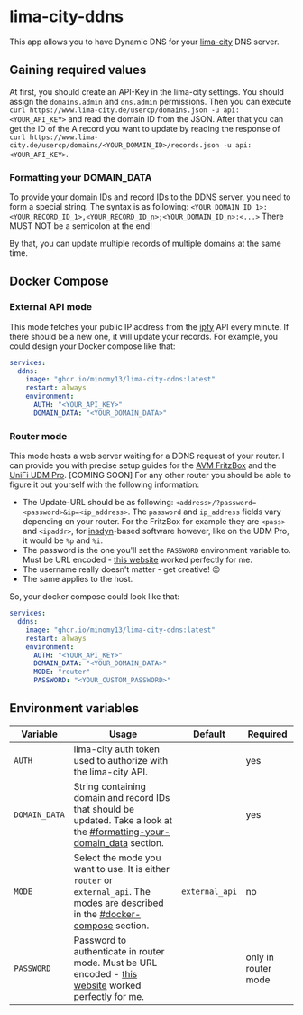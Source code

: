 # lima-city-ddns
This app allows you to have Dynamic DNS for your [lima-city](https://www.lima-city.de) DNS server.

## Gaining required values
At first, you should create an API-Key in the lima-city settings. You should assign the `domains.admin` and `dns.admin`
permissions. Then you can execute `curl https://www.lima-city.de/usercp/domains.json -u api:<YOUR_API_KEY>` and read the
domain ID from the JSON. After that you can get the ID of the A record you want to update by reading the response of
`curl https://www.lima-city.de/usercp/domains/<YOUR_DOMAIN_ID>/records.json -u api:<YOUR_API_KEY>`.

### Formatting your DOMAIN_DATA
To provide your domain IDs and record IDs to the DDNS server, you need to form a special string. The syntax is as
following: `<YOUR_DOMAIN_ID_1>:<YOUR_RECORD_ID_1>,<YOUR_RECORD_ID_n>;<YOUR_DOMAIN_ID_n>:<...>` There MUST NOT be
a semicolon at the end!

By that, you can update multiple records of multiple domains at the same time.

## Docker Compose
### External API mode
This mode fetches your public IP address from the [ipfy](https://www.ipify.org) API every minute. If there should be a new one, it will
update your records.
For example, you could design your Docker compose like that:

```yml
services:
  ddns:
    image: "ghcr.io/minomy13/lima-city-ddns:latest"
    restart: always
    environment:
      AUTH: "<YOUR_API_KEY>"
      DOMAIN_DATA: "<YOUR_DOMAIN_DATA>"
```

### Router mode
This mode hosts a web server waiting for a DDNS request of your router. I can provide you with precise setup guides for
the [AVM FritzBox]() and the [UniFi UDM Pro](). [COMING SOON]
For any other router you should be able to figure it out yourself with the following information:
- The Update-URL should be as following: `<address>/?password=<password>&ip=<ip_address>`. The `password` and
  `ip_address` fields vary depending on your router. For the FritzBox for example they are `<pass>` and `<ipaddr>`, for
  [inadyn](https://github.com/troglobit/inadyn)-based software however, like on the UDM Pro, it would be `%p` and `%i`.
- The password is the one you'll set the `PASSWORD` environment variable to. Must be URL encoded -
  [this website](https://www.urlencoder.org) worked perfectly for me.
- The username really doesn't matter - get creative! 😉
- The same applies to the host.

So, your docker compose could look like that:
```yml
services:
  ddns:
    image: "ghcr.io/minomy13/lima-city-ddns:latest"
    restart: always
    environment:
      AUTH: "<YOUR_API_KEY>"
      DOMAIN_DATA: "<YOUR_DOMAIN_DATA>"
      MODE: "router"
      PASSWORD: "<YOUR_CUSTOM_PASSWORD>"
```

## Environment variables
| Variable      | Usage                                                                                                                                                    | Default        | Required            |
|---------------|----------------------------------------------------------------------------------------------------------------------------------------------------------|----------------|---------------------|
| `AUTH`        | lima-city auth token used to authorize with the lima-city API.                                                                                           |                | yes                 |
| `DOMAIN_DATA` | String containing domain and record IDs that should be updated. Take a look at the [#formatting-your-domain_data](#formatting-your-domain_data) section. |                | yes                 |
| `MODE`        | Select the mode you want to use. It is either `router` or `external_api`. The modes are described in the [#docker-compose](#docker-compose) section.     | `external_api` | no                  |
| `PASSWORD`    | Password to authenticate in router mode. Must be URL encoded - [this website](https://www.urlencoder.org) worked perfectly for me.                    |                | only in router mode |
